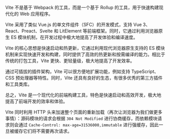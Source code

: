 Vite 不是基于 Webpack 的工具，而是一个基于 Rollup 的工具，用于快速构建现代化的 Web 应用程序。

Vite 采用了类似 Vue.js 的单文件组件（SFC）的开发模式，支持 Vue 3、React、Preact、Svelte 和 LitElement 等前端框架。同时，它通过利用浏览器原生 ES 模块机制，在开发过程中极大地提高了开发体验和编译速度。

Vite 的核心思想是快速启动和热更新，它通过利用现代浏览器原生支持的 ES 模块机制来实现快速开发和构建，同时提供了高效的热更新和按需编译的能力。相比于传统的打包工具，Vite 更快、更轻量级，极大地提高了开发效率。

通过可插拔的插件架构，Vite 可以很方便地扩展功能，例如支持 TypeScript、CSS 预处理器等特性。同时，Vite 还具有良好的生态，有很多优秀的第三方插件和工具类库。

总之，Vite 是一个现代化的前端构建工具，特色是快速启动和高效开发，极大地提高了前端开发的效率和体验。


Vite 同时利用 HTTP 头来加速整个页面的重新加载（再次让浏览器为我们做更多事情）：源码模块的请求会根据 `304 Not Modified` 进行协商缓存，而依赖模块请求则会通过 `Cache-Control: max-age=31536000,immutable` 进行强缓存，因此一旦被缓存它们将不需要再次请求。